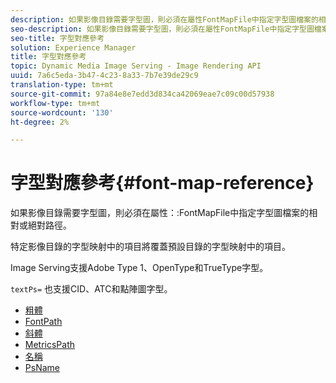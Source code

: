 ```yaml
---
description: 如果影像目錄需要字型圖，則必須在屬性FontMapFile中指定字型圖檔案的相對或絕對路徑。
seo-description: 如果影像目錄需要字型圖，則必須在屬性FontMapFile中指定字型圖檔案的相對或絕對路徑。
seo-title: 字型對應參考
solution: Experience Manager
title: 字型對應參考
topic: Dynamic Media Image Serving - Image Rendering API
uuid: 7a6c5eda-3b47-4c23-8a33-7b7e39de29c9
translation-type: tm+mt
source-git-commit: 97a84e8e7edd3d834ca42069eae7c09c00d57938
workflow-type: tm+mt
source-wordcount: '130'
ht-degree: 2%

---
```



# 字型對應參考{#font-map-reference}

如果影像目錄需要字型圖，則必須在屬性：:FontMapFile中指定字型圖檔案的相對或絕對路徑。

特定影像目錄的字型映射中的項目將覆蓋預設目錄的字型映射中的項目。

Image Serving支援Adobe Type 1、OpenType和TrueType字型。

`textPs=` 也支援CID、ATC和點陣圖字型。

* [粗體](r-bold-font.md)
* [FontPath](r-fontpath-font.md)
* [斜體](r-italic-font.md)
* [MetricsPath](r-metricspath-font.md)
* [名稱](r-name-font.md)
* [PsName](r-psname-font.md)
